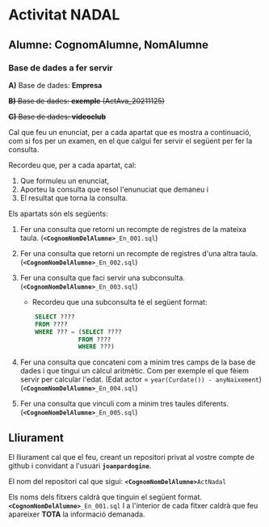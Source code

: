 # Activitat NADAL

## **Alumne**: CognomAlumne, NomAlumne

### Base de dades a fer servir

**A)** Base de dades: **Empresa**

~~**B)** Base de dades: **exemple**  (ActAva_20211125)~~

~~**C)** Base de dades: **videoclub**~~

Cal que feu un enunciat, per a cada apartat que es mostra a continuació, com si fos per un examen, en el que calgui fer servir el següent per fer la consulta.

Recordeu que, per a cada apartat, cal:
1. Que formuleu un enunciat,
1. Aporteu la consulta que resol l'enunuciat que demaneu i
1. El resultat que torna la consulta.


Els apartats són els següents:

1. Fer una consulta que retorni un recompte de registres de la mateixa taula. (**```<CognomNomDelAlumne>```**```_En_001.sql```)
1. Fer una consulta que retorni un recompte de registres d'una altra taula.(**```<CognomNomDelAlumne>```**```_En_002.sql```)
1. Fer una consulta que faci servir una subconsulta. (**```<CognomNomDelAlumne>```**```_En_003.sql```)
    * Recordeu que una subconsulta té el següent format:
    ``` sql
        SELECT ????	
        FROM ????
        WHERE ??? = (SELECT ????	
                    FROM ????
                    WHERE ???)
    ```
				
1. Fer una consulta que concateni com a mínim tres camps de la base de dades i que tingui un càlcul aritmètic. Com per exemple el que fèiem servir per calcular l'edat. (Edat actor = ```year(Curdate()) - anyNaixement```) (**```<CognomNomDelAlumne>```**```_En_004.sql```)

1. Fer una consulta que vinculi com a minim tres taules diferents. (**```<CognomNomDelAlumne>```**```_En_005.sql```)

## Lliurament

El lliurament cal que el feu, creant un repositori privat al vostre compte de github i convidant a l'usuari **```joanpardogine```**.

El nom del repositori cal que sigui:
**```<CognomNomDelAlumne>```**```ActNadal```

Els noms dels fitxers caldrà que tinguin el següent format.
**```<CognomNomDelAlumne>```**```_En_001.sql```
I a l'interior de cada fitxer caldrà que feu apareixer **TOTA** la informació demanada.
